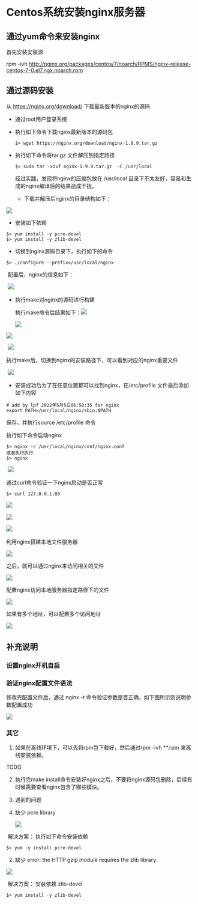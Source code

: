 # Centos系统安装nginx服务器



## 通过yum命令来安装nginx

首先安装安装源

rpm -ivh http://nginx.org/packages/centos/7/noarch/RPMS/nginx-release-centos-7-0.el7.ngx.noarch.rpm



## 通过源码安装

从 https://nginx.org/download/ 下载最新版本的nginx的源码

* 通过root用户登录系统

* 执行如下命令下载nginx最新版本的源码包

  ```shell
  $> wget https://nginx.org/download/nginx-1.9.9.tar.gz
  ```

* 执行如下命令将tar.gz 文件解压到指定路径 

  ```shell
  $> sudo tar -xzvf nginx-1.9.9.tar.gz  -C /usr/local
  ```

  经过实践，发现将nginx的压缩包放在 /usr/local 目录下不太友好，容易和生成的nginx编译后的结果造成干扰。

  *  下载并解压后nginx的目录结构如下：

<img src="./pic/001_nginx源码的目录结构_v20220505.png">

* 安装如下依赖

```shell
$> yum install -y pcre-devel
$> yum install -y zlib-devel
```

* 切换到nginx源码目录下，执行如下的命令

```shell
$> ./configure --prefix=/usr/local/nginx
```

​		配置后，nginx的信息如下：

​		<img src="./pic/004_nginx配置后信息如下_v20220505.png">



* 执行make对nginx的源码进行构建

  执行make命令后结果如下：<img src="./pic/005_执行make命令后结果_v20220505.png">

  <img src="./pic/006_make命令执行后源码中目录结构_v20220505.png">



<img src="./pic/007_nginx包含的模块_v20220505.png">

​		<img src="./pic/008_执行makeinstall命令.png">

执行make后，切换到nginx的安装路径下，可以看到对应的nginx重要文件

​		<img src="./pic/009_切换到nginx的安装路径下.png">

* 安装成功后为了在任意位置都可以找到nginx，在/etc/profile 文件最后添加 如下内容

```shell
# add by lpf 2022年5月5日06:50:35 for nginx 
export PATH=/usr/local/nginx/sbin:$PATH
```

保存，并执行source /etc/profile 命令

执行如下命令启动nginx

```shell
$> nginx -c /usr/local/nginx/conf/nginx.conf
或者执行执行 
$> nginx
```

​			<img src="./pic/010_查看nginx的启动情况_v20220505.png">

通过curl命令验证一下nginx启动是否正常

```shell
$> curl 127.0.0.1:80
```

​		<img src="./pic/011_通过curl命令验证nginx启动情况_v20220505.png">



<img src="./pic/012_通过浏览器验证nginx启动情况_v20220505.png">

​		<img src="./pic/013_nginx执行reload之后进程变化情况_v20220505.png">



利用nginx搭建本地文件服务器

<img src="./pic/014_利用nginx显示本地文件系统中的数据_v20220505.png">



之后，就可以通过nginx来访问相关的文件

<img src="./pic/016_访问nginx本地服务器下文件的内容_v20220505.png">

配置nginx访问本地服务器指定路径下的文件

<img src="./pic/017_配置静态服务器访问nginx任意位置的文件_v20220505.png">

如果有多个地址，可以配置多个访问地址

​	<img src="./pic/018_添加两个location来设置静态文件服务器的访问地址_v20220505.平.png">





## 补充说明

### 设置nginx开机自启



### 验证nginx配置文件语法

修改完配置文件后，通过 nginx -t 命令验证参数是否正确，如下图所示则说明参数配置成功

<img src="./pic/019_验证nginx配置文件语法是否正确_v20220505.png">

### 其它

1. 如果在离线环境下，可以先将rpm包下载好，然后通过rpm -ivh **.rpm 来离线安装依赖。 

TODO 

2. 执行完make install命令安装好nginx之后，不要将nginx源码包删除，后续有时候需要查看nginx包含了哪些模块。 

3. 遇到的问题


1. 缺少 pcre library 

   <img src="./pic/002_nginx源码安装遇到的问题_v20220505.png">

​     解决方案： 执行如下命令安装依赖

```shell
$> yum -y install pcre-devel
```

2.  缺少  error: the HTTP gzip module requires the zlib library.

   <img src="./pic/002_nginx源码安装遇到的问题2_v20220505.png">

​		解决方案： 安装依赖 zlib-devel

```shell
$> yum install -y zlib-devel
```

